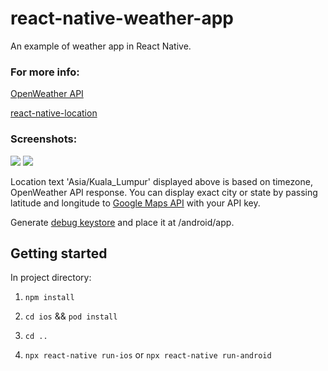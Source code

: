 # react-native-weather-app
An example of weather app in React Native.

### For more info:

[OpenWeather API](https://openweathermap.org/api)

[react-native-location](https://github.com/timfpark/react-native-location)

### Screenshots:

![](https://i.imgur.com/WthegOt.gif) ![](https://i.imgur.com/nffFbRf.gif) 

Location text 'Asia/Kuala_Lumpur' displayed above is based on timezone, OpenWeather API response. You can display exact city or state by passing latitude and longitude to [Google Maps API](https://developers.google.com/maps/gmp-get-started) with your API key.

Generate [debug keystore](https://coderwall.com/p/r09hoq/android-generate-release-debug-keystores) and place it at /android/app.

## Getting started

In project directory:

1. `npm install`

2. `cd ios` && `pod install`

3. `cd ..`

4. `npx react-native run-ios` or `npx react-native run-android`
